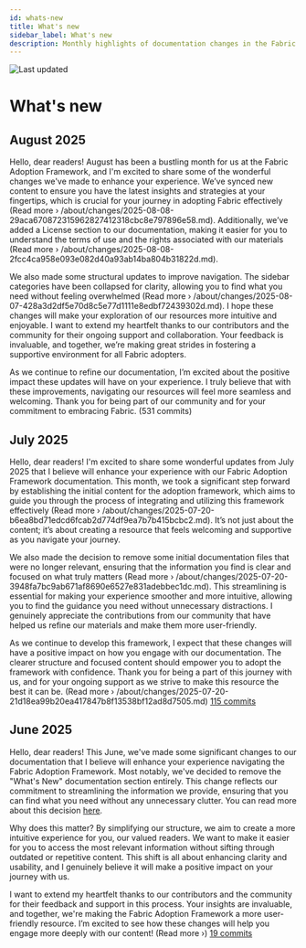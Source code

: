 ```yaml
---
id: whats-new
title: What's new
sidebar_label: What's new
description: Monthly highlights of documentation changes in the Fabric Adoption Framework.
---
```


![Last updated](https://img.shields.io/badge/last%20updated-"2025--08--08-brightgreen)

# What's new

## August 2025

Hello, dear readers! August has been a bustling month for us at the Fabric Adoption Framework, and I'm excited to share some of the wonderful changes we've made to enhance your experience. We’ve synced new content to ensure you have the latest insights and strategies at your fingertips, which is crucial for your journey in adopting Fabric effectively (Read more › /about/changes/2025-08-08-29aca670872315962827412318cbc8e797896e58.md). Additionally, we’ve added a License section to our documentation, making it easier for you to understand the terms of use and the rights associated with our materials (Read more › /about/changes/2025-08-08-2fcc4ca958e093e082d40a93ab14ba804b31822d.md).

We also made some structural updates to improve navigation. The sidebar categories have been collapsed for clarity, allowing you to find what you need without feeling overwhelmed (Read more › /about/changes/2025-08-07-428a3d2df5e70d8c5e77d1111e8edbf72439302d.md). I hope these changes will make your exploration of our resources more intuitive and enjoyable. I want to extend my heartfelt thanks to our contributors and the community for their ongoing support and collaboration. Your feedback is invaluable, and together, we’re making great strides in fostering a supportive environment for all Fabric adopters.

As we continue to refine our documentation, I’m excited about the positive impact these updates will have on your experience. I truly believe that with these improvements, navigating our resources will feel more seamless and welcoming. Thank you for being part of our community and for your commitment to embracing Fabric. (531 commits)

## July 2025

Hello, dear readers! I'm excited to share some wonderful updates from July 2025 that I believe will enhance your experience with our Fabric Adoption Framework documentation. This month, we took a significant step forward by establishing the initial content for the adoption framework, which aims to guide you through the process of integrating and utilizing this framework effectively (Read more › /about/changes/2025-07-20-b6ea8bd71edcd6fcab2d774df9ea7b7b415bcbc2.md). It’s not just about the content; it’s about creating a resource that feels welcoming and supportive as you navigate your journey.

We also made the decision to remove some initial documentation files that were no longer relevant, ensuring that the information you find is clear and focused on what truly matters (Read more › /about/changes/2025-07-20-3948fa7bc9ab671af8690e6527e831adebbec1dc.md). This streamlining is essential for making your experience smoother and more intuitive, allowing you to find the guidance you need without unnecessary distractions. I genuinely appreciate the contributions from our community that have helped us refine our materials and make them more user-friendly.

As we continue to develop this framework, I expect that these changes will have a positive impact on how you engage with our documentation. The clearer structure and focused content should empower you to adopt the framework with confidence. Thank you for being a part of this journey with us, and for your ongoing support as we strive to make this resource the best it can be. (Read more › /about/changes/2025-07-20-21d18ea99b20ea417847b8f13538bf12ad8d7505.md) [115 commits](https://github.com/TheTrustedAdvisor/FabricAdoptionFramework/commits/main?since=2025-07-01&until=2025-07-31)

## June 2025

Hello, dear readers! This June, we've made some significant changes to our documentation that I believe will enhance your experience navigating the Fabric Adoption Framework. Most notably, we've decided to remove the "What's New" documentation section entirely. This change reflects our commitment to streamlining the information we provide, ensuring that you can find what you need without any unnecessary clutter. You can read more about this decision [here](https://about/changes/2025-06-03-5a7d4f72ccbbd73c700b77c1b485216d1e29c0ea.md).

Why does this matter? By simplifying our structure, we aim to create a more intuitive experience for you, our valued readers. We want to make it easier for you to access the most relevant information without sifting through outdated or repetitive content. This shift is all about enhancing clarity and usability, and I genuinely believe it will make a positive impact on your journey with us.

I want to extend my heartfelt thanks to our contributors and the community for their feedback and support in this process. Your insights are invaluable, and together, we're making the Fabric Adoption Framework a more user-friendly resource. I’m excited to see how these changes will help you engage more deeply with our content! (Read more ›) [19 commits](https://github.com/TheTrustedAdvisor/FabricAdoptionFramework/commits/main?since=2025-06-01&until=2025-06-30)

